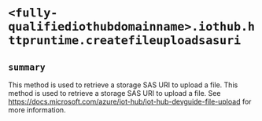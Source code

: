 # `<fully-qualifiediothubdomainname>.iothub.httpruntime.createfileuploadsasuri`

## `summary`
This method is used to retrieve a storage SAS URI to upload a file. This method is used to retrieve a storage SAS URI to upload a file. See https://docs.microsoft.com/azure/iot-hub/iot-hub-devguide-file-upload for more information.


